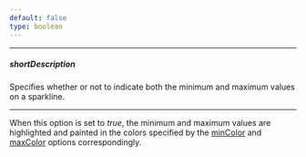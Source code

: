 ```yaml
---
default: false
type: boolean
---
```

---
##### shortDescription
Specifies whether or not to indicate both the minimum and maximum values on a sparkline.

---
When this option is set to *true*, the minimum and maximum values are highlighted and painted in the colors specified by the [minColor](/api-reference/20%20Data%20Visualization%20Widgets/60%20dxSparkline/1%20Configuration/minColor.md '/Documentation/ApiReference/Data_Visualization_Widgets/dxSparkline/Configuration/#minColor') and [maxColor](/api-reference/20%20Data%20Visualization%20Widgets/60%20dxSparkline/1%20Configuration/maxColor.md '/Documentation/ApiReference/Data_Visualization_Widgets/dxSparkline/Configuration/#maxColor') options correspondingly.